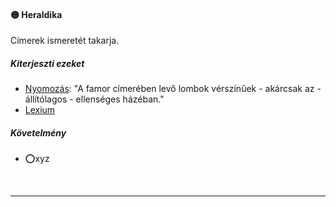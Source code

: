 #### 🟡 Heraldika

Címerek ismeretét takarja.

##### Kiterjeszti ezeket

- [Nyomozás](../kepzettsegek.vilagi/nyomozas.md): "A famor címerében levő lombok vérszínűek - akárcsak az - állítólagos - ellenséges házéban."
- [Lexium](../kepzettsegek.tudomanyos/lexium.md)

##### Követelmény
- ⭕xyz

<br />

---
